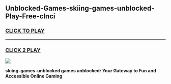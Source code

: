
## Unblocked-Games-skiing-games-unblocked-Play-Free-clnci
<h3>
<a href="https://premium76.site?title=skiing-games-unblocked&ref=23A">CLICK TO PLAY</a></h3>
<hr>

<h3>
<a href="https://premium76.site?title=skiing-games-unblocked&ref=23A">CLICK 2 PLAY</a>
  
</h3>

<a href="https://premium76.site?title=skiing-games-unblocked&ref=23A"><img src="https://clearcache.store/games.png"></a>


**skiing-games-unblocked games unblocked: Your Gateway to Fun and Accessible Online Gaming**
